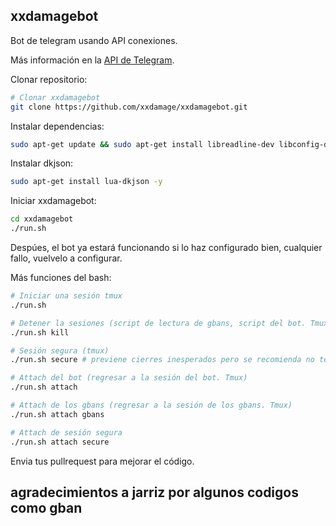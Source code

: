 xxdamagebot
-------------------------
Bot de telegram usando API conexiones.

Más información en la [API de Telegram](https://core.telegram.org/bots/api).


Clonar repositorio:

```bash
# Clonar xxdamagebot
git clone https://github.com/xxdamage/xxdamagebot.git
```
Instalar dependencias:

```bash
sudo apt-get update && sudo apt-get install libreadline-dev libconfig-dev libssl-dev lua5.2 liblua5.2-dev libevent-dev make unzip git redis-server g++ libjansson-dev libpython-dev expat libexpat1-dev tmux subversion && wget http://luarocks.org/releases/luarocks-2.2.2.tar.gz && tar zxpf luarocks-2.2.2.tar.gz && cd luarocks-2.2.2 && sudo ./configure && sudo make bootstrap && sudo luarocks install luasocket && sudo luarocks install luasec && sudo luarocks install redis-lua && sudo luarocks install lua-term && sudo luarocks install serpent && sudo apt-get install curl && cd .. && sudo rm -Rf luarocks-2.2.2.tar.gz && sudo rm -Rf luarocks-2.2.2 
 ```
 
 Instalar dkjson:
 ```bash
 sudo apt-get install lua-dkjson -y
 ```
 
Iniciar xxdamagebot: 

```bash
cd xxdamagebot
./run.sh
```

Despúes, el bot ya estará funcionando si lo haz configurado bien, cualquier fallo, vuelvelo a configurar.



Más funciones del bash:

```bash
# Iniciar una sesión tmux
./run.sh

# Detener la sesiones (script de lectura de gbans, script del bot. Tmux y sesión segura)
./run.sh kill

# Sesión segura (tmux)
./run.sh secure # previene cierres inesperados pero se recomienda no tener errores de código porque generará un bucle

# Attach del bot (regresar a la sesión del bot. Tmux)
./run.sh attach

# Attach de los gbans (regresar a la sesión de los gbans. Tmux)
./run.sh attach gbans

# Attach de sesión segura
./run.sh attach secure
```




Envia tus pullrequest para mejorar el código.



agradecimientos a jarriz por algunos codigos como gban
--------------------
